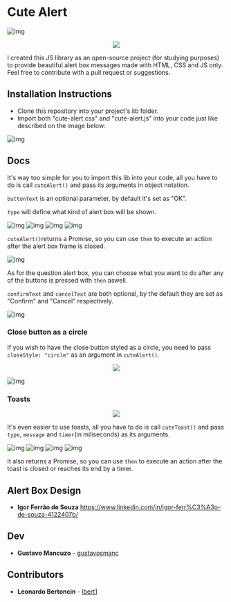# Cute Alert

![img](https://i.imgur.com/fuKb4lG.png)
<p align="center">
  <img src="https://media.giphy.com/media/fwnMNrkWLs1TrxK6ab/giphy.gif" />
</p>

I created this JS library as an open-source project (for studying purposes) to provide beautiful alert box messages made with HTML, CSS and JS only. Feel free to contribute with a pull request or suggestions.


## Installation Instructions

- Clone this repository into your project's lib folder.
- Import both "cute-alert.css" and "cute-alert.js" into your code just like described on the image below:

![img](https://i.imgur.com/GuK5Uov.png)

## Docs

It's way too simple for you to import this lib into your code, all you have to do is call ```cuteAlert()``` and pass its arguments in object notation.

```buttonText``` is an optional parameter, by default it's set as "OK".

```type``` will define what kind of alert box will be shown.

![img](https://i.imgur.com/BHqM7Mm.png)
![img](https://i.imgur.com/mLAfKh7.png)
![img](https://i.imgur.com/6012avM.png)
![img](https://i.imgur.com/E9BUQeV.png)

```cuteAlert()```returns a Promise, so you can use ```then``` to execute an action after the alert box frame is closed.

![img](https://i.imgur.com/i4OZ7NV.png)

As for the question alert box, you can choose what you want to do after any of the buttons is pressed with ```then``` aswell.

```confirmText``` and ```cancelText``` are both optional, by the default they are set as "Confirm" and "Cancel" respectively.

![img](https://i.imgur.com/VFoRvKR.png)

### Close button as a circle

If you wish to have the close button styled as a circle, you need to pass ```closeStyle: "circle"``` as an argument in ```cuteAlert()```.

<p align="center">
  <img src="https://i.imgur.com/Ak2JidL.png" />
</p>

![img](https://i.imgur.com/QPYnAyg.png)

### Toasts

<p align="center">
  <img src="https://media.giphy.com/media/fwnMNrkWLs1TrxK6ab/giphy.gif" />
</p>

It's even easier to use toasts, all you have to do is call ```cuteToast()``` and pass ```type```, ```message``` and ```timer```(in miliseconds) as its arguments.

![img](https://i.imgur.com/IDUChOO.png)
![img](https://i.imgur.com/HlaJCxL.png)
![img](https://i.imgur.com/hpGOQmh.png)
![img](https://i.imgur.com/LXBz631.png)

It also returns a Promise, so you can use ```then``` to execute an action after the toast is closed or reaches its end by a timer.

## Alert Box Design

- **Igor Ferrão de Souza** https://www.linkedin.com/in/igor-ferr%C3%A3o-de-souza-4122407b/


## Dev

- **Gustavo Mancuzo** - [gustavosmanc](https://github.com/gustavosmanc)


## Contributors

- **Leonardo Bertoncin** - [lbert1](https://github.com/lbert1)
